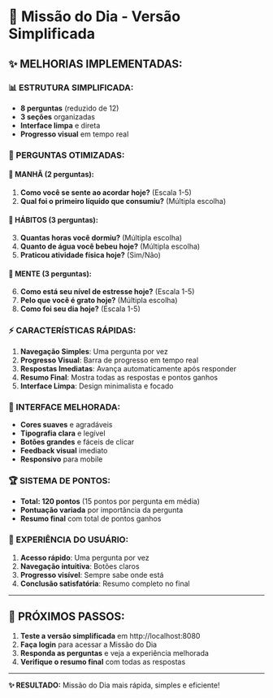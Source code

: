 # 🚀 Missão do Dia - Versão Simplificada

## **✨ MELHORIAS IMPLEMENTADAS:**

### **📊 ESTRUTURA SIMPLIFICADA:**
- **8 perguntas** (reduzido de 12)
- **3 seções** organizadas
- **Interface limpa** e direta
- **Progresso visual** em tempo real

### **🎯 PERGUNTAS OTIMIZADAS:**

#### **🌅 MANHÃ (2 perguntas):**
1. **Como você se sente ao acordar hoje?** (Escala 1-5)
2. **Qual foi o primeiro líquido que consumiu?** (Múltipla escolha)

#### **💪 HÁBITOS (3 perguntas):**
3. **Quantas horas você dormiu?** (Múltipla escolha)
4. **Quanto de água você bebeu hoje?** (Múltipla escolha)
5. **Praticou atividade física hoje?** (Sim/Não)

#### **🧠 MENTE (3 perguntas):**
6. **Como está seu nível de estresse hoje?** (Escala 1-5)
7. **Pelo que você é grato hoje?** (Múltipla escolha)
8. **Como foi seu dia hoje?** (Escala 1-5)

### **⚡ CARACTERÍSTICAS RÁPIDAS:**

1. **Navegação Simples**: Uma pergunta por vez
2. **Progresso Visual**: Barra de progresso em tempo real
3. **Respostas Imediatas**: Avança automaticamente após responder
4. **Resumo Final**: Mostra todas as respostas e pontos ganhos
5. **Interface Limpa**: Design minimalista e focado

### **🎨 INTERFACE MELHORADA:**

- **Cores suaves** e agradáveis
- **Tipografia clara** e legível
- **Botões grandes** e fáceis de clicar
- **Feedback visual** imediato
- **Responsivo** para mobile

### **🏆 SISTEMA DE PONTOS:**

- **Total: 120 pontos** (15 pontos por pergunta em média)
- **Pontuação variada** por importância da pergunta
- **Resumo final** com total de pontos ganhos

### **📱 EXPERIÊNCIA DO USUÁRIO:**

1. **Acesso rápido**: Uma pergunta por vez
2. **Navegação intuitiva**: Botões claros
3. **Progresso visível**: Sempre sabe onde está
4. **Conclusão satisfatória**: Resumo completo no final

---

## **🎯 PRÓXIMOS PASSOS:**

1. **Teste a versão simplificada** em http://localhost:8080
2. **Faça login** para acessar a Missão do Dia
3. **Responda as perguntas** e veja a experiência melhorada
4. **Verifique o resumo final** com todas as respostas

---

**✨ RESULTADO:** Missão do Dia mais rápida, simples e eficiente! 